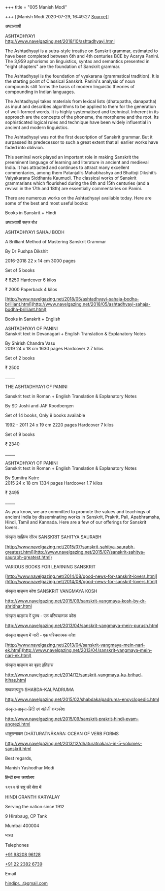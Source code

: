 +++
title = "005 Manish Modi"

+++
[[Manish Modi	2020-07-29, 16:49:27 [Source](https://groups.google.com/g/samskrita/c/Jctkvf0tG5M)]]



अष्टाध्यायी

ASHTADHYAYI  
<http://www.navelgazing.net/2018/10/ashtadhyayi.html>

  

The Ashtadhyayi is a sutra-style treatise on Sanskrit grammar, estimated to have been completed between 6th and 4th centuries BCE by Acarya Panini. The 3,959 aphorisms on linguistics, syntax and semantics presented in "eight chapters" are the foundation of Sanskrit grammar.   
  
The Ashtadhyayi is the foundation of vyakarana (grammatical tradition). It is the starting point of Classical Sanskrit. Panini's analysis of noun compounds still forms the basis of modern linguistic theories of compounding in Indian languages.

  

The Ashtadhyayi takes materials from lexical lists (dhatupatha, danapatha) as input and describes algorithms to be applied to them for the generation of well-formed words. It is highly systematised and technical. Inherent in its approach are the concepts of the phoneme, the morpheme and the root. Its sophisticated logical rules and technique have been widely influential in ancient and modern linguistics.

  

The Ashtadhyayi was not the first description of Sanskrit grammar. But it surpassed its predecessor to such a great extent that all earlier works have faded into oblivion.

  

This seminal work played an important role in making Sanskrit the preeminent language of learning and literature in ancient and medieval India. It has attracted and continues to attract many excellent commentaries, among them Patanjali’s Mahabhashya and Bhattoji Dikshit’s Vaiyakarana Siddhanta Kaumudi. The classical works of Sanskrit grammarians which flourished during the 8th and 15th centuries (and a revival in the 17th and 18th) are essentially commentaries on Panini.

  

There are numerous works on the Ashtadhyayi available today. Here are some of the best and most useful books:

  

Books in Sanskrit + Hindi

  

अष्टाध्यायी सहज बोध

ASHTADHYAYI SAHAJ BODH

A Brilliant Method of Mastering Sanskrit Grammar

By Dr Pushpa Dikshit

2016-2018   22 x 14 cm   3000 pages

Set of 5 books

₹ 6250  Hardcover   6 kilos

₹ 2000  Paperback   4 kilos

  

[http://www.navelgazing.net/2018/05/ashtadhyayi-sahaja-bodha-brilliant.html](http://www.navelgazing.net/2018/05/ashtadhyayi-sahaja-bodha-brilliant.html)

  

Books in Sanskrit + English

  

ASHTADHYAYI OF PANINI  
Sanskrit text in Devanagari + English Translation & Explanatory Notes

By Shirish Chandra Vasu  
2019  24 x 18 cm  1630 pages  Hardcover  2.7 kilos

Set of 2 books

₹ 2500

\_\_\_\_\_

  

THE ASHTADHYAYI OF PANINI

Sanskrit text in Roman + English Translation & Explanatory Notes

By SD Joshi and JAF Roodbergen

Set of 14 books, Only 9 books available

1992 - 2011  24 x 19 cm  2220 pages  Hardcover  7 kilos

Set of 9 books

₹ 2340

\_\_\_\_\_  
  
ASHTADHYAYI OF PANINI  
Sanskrit text in Roman + English Translation & Explanatory Notes

By Sumitra Katre  
2015  24 x 18 cm  1334 pages  Hardcover  1.7 kilos

₹ 2495

\_\_\_\_\_   
  
As you know, we are committed to promote the values and teachings of ancient India by disseminating works in Sanskrit, Prakrit, Pali, Apabhramsha, Hindi, Tamil and Kannada. Here are a few of our offerings for Sanskrit lovers.

  

संस्कृत साहित्य सौरभ SANSKRIT SAHITYA SAURABH

[http://www.navelgazing.net/2015/07/sanskrit-sahitya-saurabh-greatest.html](http://www.navelgazing.net/2015/07/sanskrit-sahitya-saurabh-greatest.html)

  

VARIOUS BOOKS FOR LEARNING SANSKRIT

[http://www.navelgazing.net/2014/08/good-news-for-sanskrit-lovers.html](http://www.navelgazing.net/2014/08/good-news-for-sanskrit-lovers.html)

  

संस्कृत वाङ्मय कोश SANSKRIT VANGMAYA KOSH

<http://www.navelgazing.net/2015/09/sanskrit-vangmaya-kosh-by-dr-shridhar.html>

  

संस्कृत वाङ्मय में पुरुष - एक परिचयात्मक कोश

<http://www.navelgazing.net/2013/04/sanskrit-vangmaya-mein-purush.html>

  

संस्कृत वाङ्मय में नारी - एक परिचयात्मक कोश

[http://www.navelgazing.net/2013/04/sanskrit-vangmaya-mein-nari-ek.html](http://www.navelgazing.net/2013/04/sanskrit-vangmaya-mein-nari-ek.html)

  

संस्कृत वाङ्मय का बृहद इतिहास

<http://www.navelgazing.net/2014/12/sanskrit-vangmaya-ka-brihad-itihas.html>

  

शब्दकल्पद्रुमः SHABDA-KALPADRUMA

<http://www.navelgazing.net/2015/02/shabdakalpadruma-encyclopedic.html>

  

संस्कृत-प्राकृत-हिंदी एवं अंग्रेज़ी शब्दकोश

<http://www.navelgazing.net/2015/09/sanskrit-prakrit-hindi-evam-angrezi.html>

  

धातुरत्नाकर DHĀTURATNĀKARA: OCEAN OF VERB FORMS

<http://www.navelgazing.net/2013/12/dhaturatnakara-in-5-volumes-sanskrit.html>

  

Best regards,

Manish Yashodhar Modi

  

हिन्दी ग्रन्थ कार्यालय

१९१२ से राष्ट्र की सेवा में

HINDI GRANTH KARYALAY

Serving the nation since 1912

9 Hirabaug, CP Tank

Mumbai 400004

भारत

  

Telephones

[+91 98208 96128](tel:+91%2098208%2096128)

[+91 22 2382 6739](tel:+91%2022%202382%206739)

  

Email

[hindipr...@gmail.com]()

  

